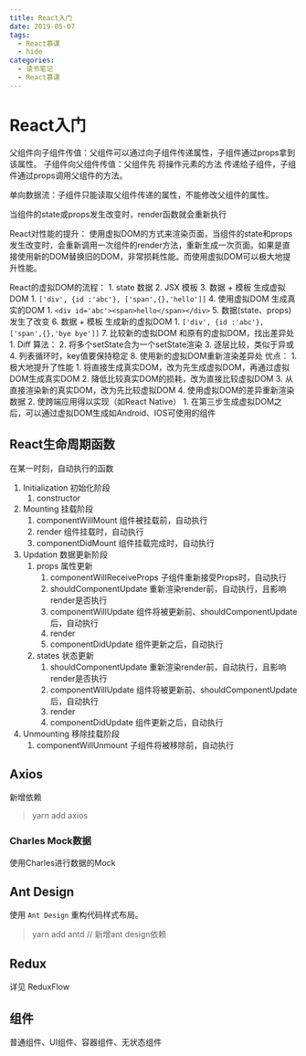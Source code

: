 ```yaml
---
title: React入门
date: 2019-05-07
tags:
  - React慕课
  - hide
categories:
  - 读书笔记
  - React慕课
---
```

# React入门

父组件向子组件传值：父组件可以通过向子组件传递属性，子组件通过props拿到该属性。
子组件向父组件传值：父组件先 将操作元素的方法 传递给子组件，子组件通过props调用父组件的方法。

单向数据流：子组件只能读取父组件传递的属性，不能修改父组件的属性。

当组件的state或props发生改变时，render函数就会重新执行

React对性能的提升：
    使用虚拟DOM的方式来渲染页面，当组件的state和props发生改变时，会重新调用一次组件的render方法，重新生成一次页面。如果是直接使用新的DOM替换旧的DOM，非常损耗性能。而使用虚拟DOM可以极大地提升性能。

React的虚拟DOM的流程：
    1. state 数据
    2. JSX 模板
    3. 数据 + 模板 生成虚拟DOM
        1. `['div', {id :'abc'}, ['span',{},'hello']]`
    4. 使用虚拟DOM 生成真实的DOM
        1. `<div id='abc'><span>hello</span></div>`
    5. 数据(state、props)发生了改变
    6. 数据 + 模板 生成新的虚拟DOM
        1. `['div', {id :'abc'}, ['span',{},'bye bye']]`
    7. 比较新的虚拟DOM 和原有的虚拟DOM，找出差异处
        1. Diff 算法：
        2. 将多个setState合为一个setState渲染
        3. 逐层比较，类似于异或
        4. 列表循环时，key值要保持稳定
    8. 使用新的虚拟DOM重新渲染差异处
优点：
    1. 极大地提升了性能
        1. 将直接生成真实DOM，改为先生成虚拟DOM，再通过虚拟DOM生成真实DOM
        2. 降低比较真实DOM的损耗，改为直接比较虚拟DOM
        3. 从直接渲染新的真实DOM，改为先比较虚拟DOM
        4. 使用虚拟DOM的差异重新渲染数据
    2. 使跨端应用得以实现（如React Native）
        1. 在第三步生成虚拟DOM之后，可以通过虚拟DOM生成如Android、IOS可使用的组件

## React生命周期函数

在某一时刻，自动执行的函数

1. Initialization 初始化阶段
    1. constructor
2. Mounting 挂载阶段
    1. componentWillMount 组件被挂载前，自动执行
    2. render 组件挂载时，自动执行
    3. componentDidMount 组件挂载完成时，自动执行
3. Updation 数据更新阶段
    1. props 属性更新
        1. componentWillReceiveProps 子组件重新接受Props时，自动执行
        2. shouldComponentUpdate 重新渲染render前，自动执行，且影响render是否执行
        3. componentWillUpdate 组件将被更新前、shouldComponentUpdate后，自动执行
        4. render
        5. componentDidUpdate 组件更新之后，自动执行
    2. states 状态更新
        1. shouldComponentUpdate 重新渲染render前，自动执行，且影响render是否执行
        2. componentWillUpdate 组件将被更新前、shouldComponentUpdate后，自动执行
        3. render
        4. componentDidUpdate 组件更新之后，自动执行
4. Unmounting 移除挂载阶段
    1. componentWillUnmount 子组件将被移除前，自动执行

## Axios

新增依赖

> yarn add axios

### Charles Mock数据

使用Charles进行数据的Mock

## Ant Design

使用 `Ant Design` 重构代码样式布局。

> yarn add antd // 新增ant design依赖

## Redux

详见 ReduxFlow

## 组件

普通组件、UI组件、容器组件、无状态组件